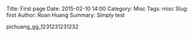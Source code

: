 Title: First page
Date: 2015-02-10 14:00
Category: Misc
Tags: misc 
Slug: first
Author: Roan Huang
Summary: Simply test

pichuang_gg_1231231231232
